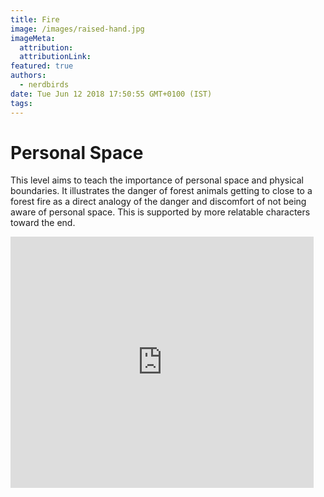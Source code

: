 ```yaml
---
title: Fire
image: /images/raised-hand.jpg
imageMeta:
  attribution:
  attributionLink:
featured: true
authors:
  - nerdbirds
date: Tue Jun 12 2018 17:50:55 GMT+0100 (IST)
tags:
---
```

<h1>Personal Space</h1>

This level aims to teach the importance of personal space and physical boundaries. It illustrates the danger of forest animals getting to close to a forest fire as a direct analogy of the danger and discomfort of not being aware of personal space. This is supported by more relatable characters toward the end.

<iframe src="https://scratch.mit.edu/projects/409303332/embed" allowtransparency="true" width="485" height="402" frameborder="0" scrolling="no" allowfullscreen></iframe>